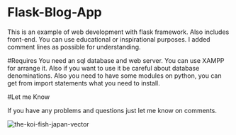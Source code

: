 # Flask-Blog-App
This is an example of web development with flask framework. Also includes front-end.
You can use educational or inspirational purposes. I added comment lines as possible for understanding.

#Requires 
You need an sql database and web server. You can use XAMPP for arrange it. Also if you want to use it be careful about database denominations.
Also you need to have some modules on python, you can get from import statements what you need to install.

#Let me Know 

If you have any problems and questions just let me know on comments. 


![the-koi-fish-japan-vector](https://user-images.githubusercontent.com/86743390/154522905-ce4cca8b-bbb5-47db-a439-4cff0592c53c.jpg)

